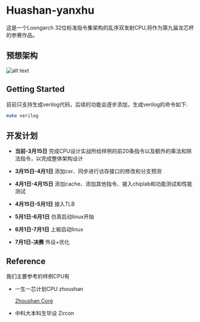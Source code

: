 Huashan-yanxhu
=======================

这是一个Loongarch 32位标准指令集架构的乱序双发射CPU,将作为第九届龙芯杯的参赛作品。

## 预想架构

![alt text](image.png)

## Getting Started

目前只支持生成verilog代码，后续的功能会逐步添加，生成verilog的命令如下:
```bash
make verilog
```

## 开发计划

* **当前-3月15日** 
完成CPU设计实战所给样例的前20条指令以及额外的乘法和除法指令，以完成整体架构设计
* **3月15日-4月1日**
添加csr、同步进行访存接口的修改和分支预测
* **4月1日-4月15日**
添加cache、添加其他指令、接入chiplab和功能测试和性能测试
* **4月15日-5月1日**
接入TLB

* **5月1日-6月1日** 
仿真启动linux开始

* **6月1日-7月1日**
上板启动linux

* **7月1日-决赛**
外设+优化

## Reference

我们主要参考的样例CPU有

* 一生一芯计划CPU zhoushan

  [Zhoushan Core](https://github.com/OSCPU-Zhoushan/Zhoushan)

* 中科大本科生毕设 Zircon
